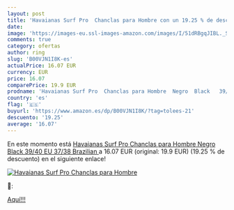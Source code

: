 ```yaml
---
layout: post
title: 'Havaianas Surf Pro  Chanclas para Hombre con un 19.25 % de descuento'
date: 
image: 'https://images-eu.ssl-images-amazon.com/images/I/51dRBgqJIBL._SL200_.jpg'
comments: true
category: ofertas
author: ring
slug: 'B00VJN1I8K-es'
actualPrice: 16.07 EUR
currency: EUR
price: 16.07
comparePrice: 19.9 EUR
prodname: 'Havaianas Surf Pro  Chanclas para Hombre  Negro  Black   39/40 EU  37/38 Brazilian '
country: 'es'
flag: '🇪🇸'
buyurl: 'https://www.amazon.es/dp/B00VJN1I8K/?tag=tolees-21'
descuento: '19.25'
average: '16.07'
---
```


En este momento está [Havaianas Surf Pro  Chanclas para Hombre  Negro  Black   39/40 EU  37/38 Brazilian ](https://www.amazon.es/dp/B00VJN1I8K/?tag=tolees-21) a 16.07 EUR (original: 19.9 EUR) (19.25 %  de descuento) en el siguiente enlace!

[![Havaianas Surf Pro  Chanclas para Hombre](https://images-eu.ssl-images-amazon.com/images/I/51dRBgqJIBL._SL200_.jpg)](https://www.amazon.es/dp/B00VJN1I8K/?tag=tolees-21)

🔎:


[Aquí!!!](https://www.amazon.es/dp/B00VJN1I8K/?tag=tolees-21)
